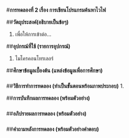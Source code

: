 #**การทดลองที่ 2 เรื่อง การเขียนโปรแกรมค้นหาไวไฟ**

##**วัตถุประสงค์(อธิบายเป็นข้อๆ)**
1. เพื่อให้การเข้าต่อ...

##**อุปกรณ์ที่ใช้ (รายการอุปกรณ์)**
1. ไมโครคอนโทรเลอร์

##**ศึกษาข้อมูลเบื้องต้น (แหล่งข้อมูลเพื่อการศึกษา)**
###

##**วิธีการทำการทดลอง (ทำเป็นขั้นตอนพร้อมภาพประกอบ)**
1.

##**การบันทึกผลการทดลอง (พร้อมตัวอย่าง)**
###

##**อภิปรายผลการทดลอง (พร้อมตัวอย่าง)**
###

##**คำถามหลังการทดลอง (พร้อมตัวอย่างคำตอบ)**
###
